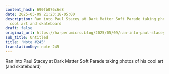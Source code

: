 ```yaml
---
content_hash: 690fb076c6e8
date: 2025-05-09 21:23:18-05:00
description: Ran into Paul Stacey at Dark Matter Soft Parade taking photos of his
  cool art and skateboard
draft: false
original_url: https://harper.micro.blog/2025/05/09/ran-into-paul-stacey-at.html
sub_title: Untitled
title: 'Note #245'
translationKey: note-245
---
```


Ran into Paul Stacey at Dark Matter Soft Parade taking photos of his cool art (and skateboard)